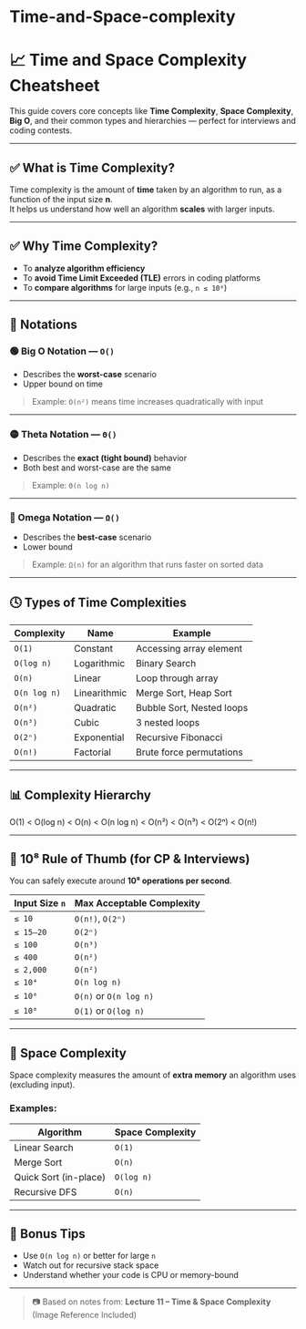 # Time-and-Space-complexity
# 📈 Time and Space Complexity Cheatsheet

This guide covers core concepts like **Time Complexity**, **Space Complexity**, **Big O**, and their common types and hierarchies — perfect for interviews and coding contests.

---

## ✅ What is Time Complexity?

Time complexity is the amount of **time** taken by an algorithm to run, as a function of the input size **n**.  
It helps us understand how well an algorithm **scales** with larger inputs.

---

## ✅ Why Time Complexity?

- To **analyze algorithm efficiency**
- To **avoid Time Limit Exceeded (TLE)** errors in coding platforms
- To **compare algorithms** for large inputs (e.g., `n ≤ 10⁶`)

---

## 🔢 Notations

### 🟢 Big O Notation — `O()`

- Describes the **worst-case** scenario
- Upper bound on time

> Example: `O(n²)` means time increases quadratically with input

---

### 🟡 Theta Notation — `Θ()`

- Describes the **exact (tight bound)** behavior
- Both best and worst-case are the same

> Example: `Θ(n log n)`

---

### 🔴 Omega Notation — `Ω()`

- Describes the **best-case** scenario
- Lower bound

> Example: `Ω(n)` for an algorithm that runs faster on sorted data

---

## 🕓 Types of Time Complexities

| Complexity      | Name         | Example                        |
|----------------|--------------|--------------------------------|
| `O(1)`         | Constant      | Accessing array element        |
| `O(log n)`     | Logarithmic   | Binary Search                  |
| `O(n)`         | Linear        | Loop through array             |
| `O(n log n)`   | Linearithmic  | Merge Sort, Heap Sort          |
| `O(n²)`        | Quadratic     | Bubble Sort, Nested loops      |
| `O(n³)`        | Cubic         | 3 nested loops                 |
| `O(2ⁿ)`        | Exponential   | Recursive Fibonacci            |
| `O(n!)`        | Factorial     | Brute force permutations       |

---

## 📊 Complexity Hierarchy
O(1) < O(log n) < O(n) < O(n log n) < O(n²) < O(n³) < O(2ⁿ) < O(n!)


---

## 🧠 10⁸ Rule of Thumb (for CP & Interviews)

You can safely execute around **10⁸ operations per second**.

| Input Size `n`      | Max Acceptable Complexity |
|---------------------|---------------------------|
| `≤ 10`              | `O(n!)`, `O(2ⁿ)`          |
| `≤ 15–20`           | `O(2ⁿ)`                   |
| `≤ 100`             | `O(n³)`                   |
| `≤ 400`             | `O(n²)`                   |
| `≤ 2,000`           | `O(n²)`                   |
| `≤ 10⁴`             | `O(n log n)`              |
| `≤ 10⁶`             | `O(n)` or `O(n log n)`    |
| `≤ 10⁸`             | `O(1)` or `O(log n)`      |

---

## 💾 Space Complexity

Space complexity measures the amount of **extra memory** an algorithm uses (excluding input).

### Examples:

| Algorithm         | Space Complexity |
|------------------|------------------|
| Linear Search     | `O(1)`           |
| Merge Sort        | `O(n)`           |
| Quick Sort (in-place) | `O(log n)`    |
| Recursive DFS     | `O(n)`           |

---

## 📌 Bonus Tips

- Use `O(n log n)` or better for large `n`
- Watch out for recursive stack space
- Understand whether your code is CPU or memory-bound

---

> 📷 Based on notes from: **Lecture 11 – Time & Space Complexity** (Image Reference Included)

